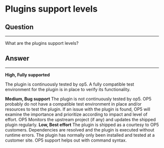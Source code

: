 # Plugins support levels

## Question

* * * * *

What are the plugins support levels?

## Answer

* * * * *

**High, Fully supported**

The plugin is continuously tested by op5. A fully compatible test environment for the plugin is in place to verify its functionality.

**Medium, Bug support**
 The plugin is not continuously tested by op5. OP5 probably do not have a compatible test environment in place and/or resources to test the plugin. If an issue with the plugin is found, OP5 will examine the importance and prioritize according to impact and level of effort. OP5 Monitors the upstream project (if any) and updates the shipped plugin regularly.
 **Low, Best effort**
 The plugin is shipped as a courtesy to OP5 customers. Dependencies are resolved and the plugin is executed without runtime errors. The plugin has normally only been installed and tested at a customer site.
 OP5 support helps out with command syntax.
